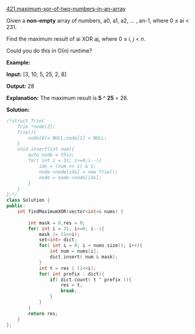 [421.maximum-xor-of-two-numbers-in-an-array](https://leetcode.com/problems/maximum-xor-of-two-numbers-in-an-array/)  

Given a **non-empty** array of numbers, a0, a1, a2, … , an-1, where 0 ≤ ai < 231.

Find the maximum result of ai XOR aj, where 0 ≤ _i_, _j_ < _n_.

Could you do this in O(_n_) runtime?

**Example:**

  
**Input:** \[3, 10, 5, 25, 2, 8\]
  

  
**Output:** 28
  

  
**Explanation:** The maximum result is **5** ^ **25** = 28.  



**Solution:**  

```cpp
/*struct Trie{
    Trie *node[2];
    Trie(){
        node[0]= NULL;node[1] = NULL;
    }
    void insert(int num){
        auto node = this;
        for( int i = 31; i>=0;i--){
            idx = (num >> i) & 1;
            node->node[idx] = new Trie();
            node = node->node[idx];
        }
    }
};*/
class Solution {
public:
    int findMaximumXOR(vector<int>& nums) {
        
        int mask = 0,res = 0;
        for( int i = 31; i>=0; i--){
            mask |= (1<<i);
            set<int> dict;
            for( int i = 0; i < nums.size(); i++){
                int num = nums[i];
                dict.insert( num & mask);
            }
            int t = res | (1<<i);
            for( int prefix : dict){
                if( dict.count( t ^ prefix )){
                    res = t;
                    break;
                }
            }
        }
        return res;
    }
};
```
      